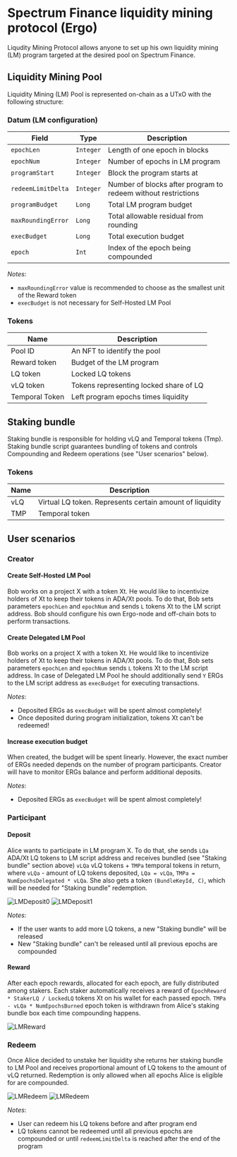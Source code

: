 # Spectrum Finance liquidity mining protocol (Ergo)

Liqudity Mining Protocol allows anyone to set up his own liquidity mining (LM) program targeted at the desired pool on Spectrum Finance.

## Liquidity Mining Pool
Liquidity Mining (LM) Pool is represented on-chain as a UTxO with the following structure:


### Datum (LM configuration)
| Field              | Type        | Description                                                   |
|--------------------|-------------|---------------------------------------------------------------|
| `epochLen`         | `Integer`   | Length of one epoch in blocks                                 |
| `epochNum`         | `Integer`   | Number of epochs in LM program                                |
| `programStart`     | `Integer`   | Block the program starts at                                   |
| `redeemLimitDelta` | `Integer`   | Number of blocks after program to redeem without restrictions |
| `programBudget`    | `Long`      | Total LM program budget                                       |
| `maxRoundingError` | `Long`      | Total allowable residual from rounding                        |
| `execBudget`       | `Long`      | Total execution budget                                        |
| `epoch`            | `Int`       | Index of the epoch being compounded                           |

_Notes_:
* `maxRoundingError` value is recommended to choose as the smallest unit of the Reward token
* `execBudget` is not necessary for Self-Hosted LM Pool

### Tokens
| Name           | Description                            |
|----------------|----------------------------------------|
| Pool ID        | An NFT to identify the pool            |
| Reward token   | Budget of the LM program               |
| LQ token       | Locked LQ tokens                       |
| vLQ token      | Tokens representing locked share of LQ |
| Temporal Token | Left program epochs times liquidity    |

## Staking bundle
Staking bundle is responsible for holding vLQ and Temporal tokens (Tmp). Staking bundle script guarantees bundling of
tokens and controls Compounding and Redeem operations (see "User scenarios" below).

### Tokens
| Name | Description                                              |
|------|----------------------------------------------------------|
| vLQ  | Virtual LQ token. Represents certain amount of liquidity |
| TMP  | Temporal token                                           |


## User scenarios

### Creator

#### Create Self-Hosted LM Pool
Bob works on a project X with a token Xt. He would like to incentivize holders of Xt to keep their tokens in ADA/Xt pools.
To do that, Bob sets parameters `epochLen` and `epochNum` and sends `L` tokens Xt to the LM script address.
Bob should configure his own Ergo-node and off-chain bots to perform transactions.

#### Create Delegated LM Pool
Bob works on a project X with a token Xt. He would like to incentivize holders of Xt to keep their tokens in ADA/Xt pools.
To do that, Bob sets parameters `epochLen` and `epochNum` sends `L` tokens Xt to the LM script address.
In case of Delegated LM Pool he should additionally send `Y` ERGs to the LM script address as `execBudget` for executing transactions.

_Notes_:
* Deposited ERGs as `execBudget` will be spent almost completely!
* Once deposited during program initialization, tokens Xt can't be redeemed!

#### Increase execution budget
When created, the budget will be spent linearly.
However, the exact number of ERGs needed depends on the number of program participants. 
Creator will have to monitor ERGs balance and perform additional deposits.

_Notes_:
* Deposited ERGs as `execBudget` will be spent almost completely!

### Participant

#### Deposit
Alice wants to participate in LM program X. To do that, she sends `LQa` ADA/Xt LQ tokens to LM script
address and receives bundled (see "Staking bundle" section above) `vLQa` vLQ tokens + `TMPa` temporal tokens in return,
where `vLQa` - amount of LQ tokens deposited, `LQa = vLQa`, `TMPa = NumEpochsDelegated * vLQa`.
She also gets a token `(BundleKeyId, C)`, which will be needed for "Staking bundle" redemption.

![LMDeposit0](./../img/LMDeposit0.png)
![LMDeposit1](./../img/LMDeposit1.png)

_Notes_:
* If the user wants to add more LQ tokens, a new "Staking bundle" will be released
* New "Staking bundle" can't be released until all previous epochs are compounded

#### Reward
After each epoch rewards, allocated for each epoch, are fully distributed among stakers. 
Each staker automatically receives a reward of `EpochReward * StakerLQ / LockedLQ` tokens Xt on his wallet for each passed epoch. 
`TMPa - vLQa * NumEpochsBurned` epoch token is withdrawn from Alice's staking bundle box each time compounding happens.

![LMReward](./../img/LMReward.png)

### Redeem
Once Alice decided to unstake her liquidity she returns her staking bundle to LM Pool and receives proportional amount of LQ tokens
to the amount of vLQ returned. Redemption is only allowed when all epochs Alice is eligible for are compounded.

![LMRedeem](./../img/LMRedeem0.png)
![LMRedeem](./../img/LMRedeem1.png)

_Notes_:
* User can redeem his LQ tokens before and after program end
* LQ tokens cannot be redeemed until all previous epochs are compounded or until `redeemLimitDelta` is reached after the end of the program
